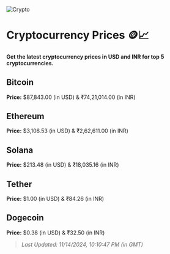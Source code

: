 
![Crypto](https://www.techguide.com.au/wp-content/uploads/2020/11/crypto3.jpeg)

# Cryptocurrency Prices 🪙📈

#### Get the latest cryptocurrency prices in USD and INR for top 5 cryptocurrencies.

## Bitcoin

**Price:** $87,843.00 (in USD) & ₹74,21,014.00 (in INR)

## Ethereum

**Price:** $3,108.53 (in USD) & ₹2,62,611.00 (in INR)

## Solana

**Price:** $213.48 (in USD) & ₹18,035.16 (in INR)

## Tether

**Price:** $1.00 (in USD) & ₹84.26 (in INR)

## Dogecoin

**Price:** $0.38 (in USD) & ₹32.50 (in INR)

> _Last Updated: 11/14/2024, 10:10:47 PM (in GMT)_
